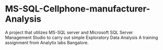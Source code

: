 # MS-SQL-Cellphone-manufacturer-Analysis
A project that utilizes MS-SQL server and Microsoft SQL Server Management Studio to carry out simple Exploratory Data Analysis
A training assignment from Analytix labs Bangalore.
